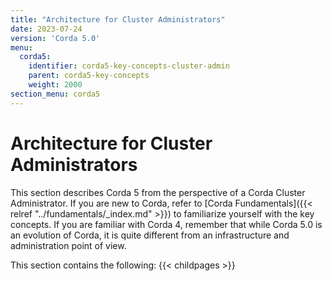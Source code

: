 ```yaml
---
title: "Architecture for Cluster Administrators"
date: 2023-07-24
version: 'Corda 5.0'
menu:
  corda5:
    identifier: corda5-key-concepts-cluster-admin
    parent: corda5-key-concepts
    weight: 2000
section_menu: corda5
---
```


# Architecture for Cluster Administrators

This section describes Corda 5 from the perspective of a Corda Cluster Administrator. If you are new to Corda, refer to [Corda Fundamentals]({{< relref "../fundamentals/_index.md" >}}) to familiarize yourself with the key concepts. If you are familiar with Corda 4, remember that while Corda 5.0 is an evolution of Corda, it is quite different from an infrastructure and administration point of view.

This section contains the following:
{{< childpages >}}